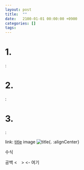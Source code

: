 ```yaml
---
layout: post
title:  ""
date:   2100-01-01 00:00:00 +0900
categories: []
tags: 
---
```


# 1.
: 

# 2.
: 

# 3.
:

link: [title](url)
image ![title](url){. :alignCenter}

수식
<script type="text/javascript" 
src="https://cdn.mathjax.org/mathjax/latest/MathJax.js?config=TeX-AMS_HTML">
</script>


공백
<　> <- 여기
